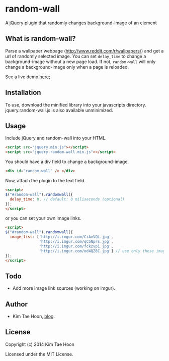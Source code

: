 random-wall
===========

A jQuery plugin that randomly changes background-image of an element

What is random-wall?
--------------------

Parse a wallpaper webpage (http://www.reddit.com/r/wallpapers/) and get a url of randomly selected image. You can set ``delay_time`` to change a background-image without a new page load. If not, ``random-wall`` will only change a background-image only when a page is reloaded.

See a live demo [here](http://carpedm20.github.io/randomwall/);


Installation
------------

To use, download the minified library into your javascripts directory. jquery.random-wall.js is also available unminimized.


Usage
-----

Include jQuery and random-wall into your HTML.

```html
<script src="jquery.min.js"></script>
<script src="jquery.random-wall.min.js"></script>
```

You should have a div field to change a background-image.

```html
<div id="random-wall" /> </div>
```

Now, attach the plugin to the text field.

```html
<script>
$("#random-wall").randomwall({
  delay_time: 0, // default: 0 miliseconds (optional)
});
</script>
```

or you can set your own image links.

```html
<script>
$("#random-wall").randomwall({
  image_list: ['http://i.imgur.com/CiAvVQL.jpg',
               'http://i.imgur.com/qC5Nprs.jpg',
               'http://i.imgur.com/fckzvp1.jpg',
               'http://i.imgur.com/od4QZ8C.jpg'] // use only these images (optional)
});
</script>
```


Todo
----
- Add more image link sources (working on imgur).


Author
-------

- Kim Tae Hoon, [blog](http://carpedm20.us.to).

License
-------

Copyright (c) 2014 Kim Tae Hoon

Licensed under the MIT License.
